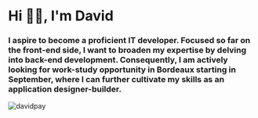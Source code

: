 Hi ✌🏼, I'm David
=================

### I aspire to become a proficient IT developer. Focused so far on the front-end side, I want to broaden my expertise by delving into back-end development. Consequently, I am actively looking for work-study opportunity in Bordeaux starting in September, where I can further cultivate my skills as an application designer-builder.

![davidpay](https://komarev.com/ghpvc/?username=davidpay&label=Profile%20views&color=0e75b6&style=flat)
